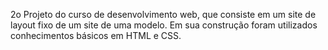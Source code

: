 2o Projeto do curso de desenvolvimento web, que consiste em um site de layout fixo de um site de uma modelo. Em sua construção foram utilizados conhecimentos básicos em HTML e CSS.